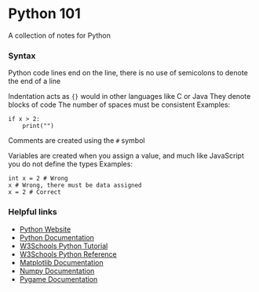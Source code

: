 # Python 101
A collection of notes for Python

### Syntax 
Python code lines end on the line, there is no use of semicolons to denote the end of a line

Indentation acts as `{}` would in other languages like C or Java
They denote blocks of code
The number of spaces must be consistent
Examples:
```
if x > 2:
    print("")
```

Comments are created using the `#` symbol

Variables are created when you assign a value, and much like JavaScript you do not define the types
Examples:
```
int x = 2 # Wrong
x # Wrong, there must be data assigned
x = 2 # Correct
```

### Helpful links
* [Python Website](https://www.python.org/)
* [Python Documentation](https://docs.python.org/3/)
* [W3Schools Python Tutorial](https://www.w3schools.com/python/default.asp)
* [W3Schools Python Reference](https://www.w3schools.com/python/python_reference.asp)
* [Matplotlib Documentation](https://matplotlib.org/)
* [Numpy Documentation](https://numpy.org/doc/stable/index.html)
* [Pygame Documentation](https://www.pygame.org/docs/)
